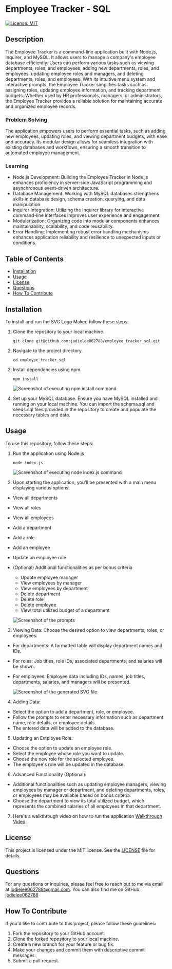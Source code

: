 # Employee Tracker - SQL

[![License: MIT](https://img.shields.io/badge/License-MIT-yellow.svg)](https://opensource.org/licenses/MIT)

## Description
The Employee Tracker is a command-line application built with Node.js, Inquirer, and MySQL. It allows users to manage a company's employee database efficiently. Users can perform various tasks such as viewing departments, roles, and employees, adding new departments, roles, and employees, updating employee roles and managers, and deleting departments, roles, and employees. With its intuitive menu system and interactive prompts, the Employee Tracker simplifies tasks such as assigning roles, updating employee information, and tracking department budgets. Whether used by HR professionals, managers, or administrators, the Employee Tracker provides a reliable solution for maintaining accurate and organized employee records.

### Problem Solving
The application empowers users to perform essential tasks, such as adding new employees, updating roles, and viewing department budgets, with ease and accuracy. Its modular design allows for seamless integration with existing databases and workflows, ensuring a smooth transition to automated employee management. 

### Learning
- Node.js Development: Building the Employee Tracker in Node.js enhances proficiency in server-side JavaScript programming and asynchronous event-driven architecture.
- Database Management: Working with MySQL databases strengthens skills in database design, schema creation, querying, and data manipulation.
- Inquirer Integration: Utilizing the Inquirer library for interactive command-line interfaces improves user experience and engagement.
- Modularization: Organizing code into modular components enhances maintainability, scalability, and code reusability.
- Error Handling: Implementing robust error handling mechanisms enhances application reliability and resilience to unexpected inputs or conditions.

## Table of Contents
- [Installation](#installation)
- [Usage](#usage)
- [License](#license)
- [Questions](#questions)
- [How To Contribute](#how-to-contribute)

## Installation
To install and run the SVG Logo Maker, follow these steps:

1. Clone the repository to your local machine.
    
    ```git clone git@github.com:jodielee062788/employee_tracker_sql.git```

2. Navigate to the project directory.

    ```cd employee_tracker_sql```

3. Install dependencies using npm.

    ```npm install```

    ![Screenshot of executing npm install command](./images/1.png)

4. Set up your MySQL database. Ensure you have MySQL installed and running on your local machine. You can import the schema.sql and seeds.sql files provided in the repository to create and populate the necessary tables and data.

## Usage
To use this repository, follow these steps:

1. Run the application using Node.js

    ```node index.js```
  
    ![Screenshot of executing node index.js command](./images/2.png)

2. Upon starting the application, you'll be presented with a main menu displaying various options:
 - View all departments
- View all roles
- View all employees
- Add a department
- Add a role
- Add an employee
- Update an employee role
- (Optional) Additional functionalities as per bonus criteria
    - Update employee manager
    - View employees by manager
    - View employees by department
    - Delete department
    - Delete role
    - Delete employee
    - View total utilized budget of a department

    ![Screenshot of the prompts](./images/2.png)

3. Viewing Data: 
Choose the desired option to view departments, roles, or employees.
- For departments: A formatted table will display department names and IDs.
-  For roles: Job titles, role IDs, associated departments, and salaries will be shown.
- For employees: Employee data including IDs, names, job titles, departments, salaries, and managers will be presented.

    ![Screenshot of the generated SVG file](./images/3.png)

4. Adding Data:
- Select the option to add a department, role, or employee.
- Follow the prompts to enter necessary information such as department name, role details, or employee details.
- The entered data will be added to the database.

5. Updating an Employee Role:
- Choose the option to update an employee role.
- Select the employee whose role you want to update.
- Choose the new role for the selected employee.
- The employee's role will be updated in the database.

6. Advanced Functionality (Optional):
- Additional functionalities such as updating employee managers, viewing employees by manager or department, and deleting departments, roles, or employees may be available based on bonus criteria.
- Choose the department to view its total utilized budget, which represents the combined salaries of all employees in that department.

7. Here's a walkthrough video on how to run the application [Walkthrough Video](https://drive.google.com/file/d/1L-y8TNoCY-XDN2JK59fodhw69tHE2woE/view?usp=sharing).

## License
This project is licensed under the MIT license. See the [LICENSE](./LICENSE) file for details.

## Questions
For any questions or inquiries, please feel free to reach out to me via email at jodielee062788@gmail.com. 
You can also find me on GitHub: [jodielee062788](https://github.com/jodielee062788)
  
## How To Contribute
If you'd like to contribute to this project, please follow these guidelines:
1. Fork the repository to your GitHub account.
2. Clone the forked repository to your local machine.
3. Create a new branch for your feature or bug fix.
4. Make your changes and commit them with descriptive commit messages.
5. Submit a pull request.
